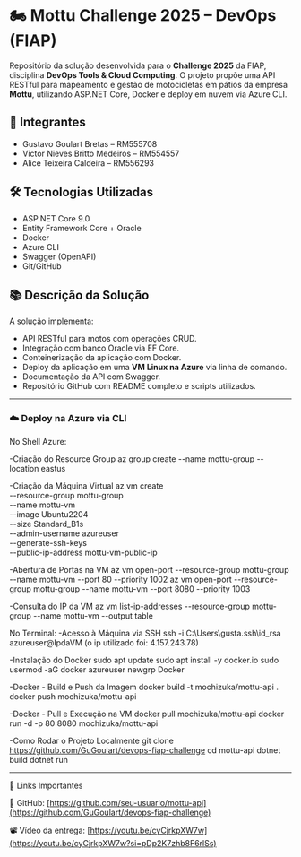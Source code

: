 # 🏍️ Mottu Challenge 2025 – DevOps (FIAP)

Repositório da solução desenvolvida para o **Challenge 2025** da FIAP, disciplina **DevOps Tools & Cloud Computing**. O projeto propõe uma API RESTful para mapeamento e gestão de motocicletas em pátios da empresa **Mottu**, utilizando ASP.NET Core, Docker e deploy em nuvem via Azure CLI.

## 👥 Integrantes

- Gustavo Goulart Bretas – RM555708
- Victor Nieves Britto Medeiros – RM554557
- Alice Teixeira Caldeira – RM556293

## 🛠️ Tecnologias Utilizadas

- ASP.NET Core 9.0
- Entity Framework Core + Oracle
- Docker
- Azure CLI
- Swagger (OpenAPI)
- Git/GitHub

## 📚 Descrição da Solução

A solução implementa:

- API RESTful para motos com operações CRUD.
- Integração com banco Oracle via EF Core.
- Conteinerização da aplicação com Docker.
- Deploy da aplicação em uma **VM Linux na Azure** via linha de comando.
- Documentação da API com Swagger.
- Repositório GitHub com README completo e scripts utilizados.

---

### ☁️ Deploy na Azure via CLI

No Shell Azure:

-Criação do Resource Group
az group create --name mottu-group --location eastus

-Criação da Máquina Virtual
az vm create \
--resource-group mottu-group \
--name mottu-vm \
--image Ubuntu2204 \
--size Standard_B1s \
--admin-username azureuser \
--generate-ssh-keys \
--public-ip-address mottu-vm-public-ip

-Abertura de Portas na VM
az vm open-port --resource-group mottu-group --name mottu-vm --port 80 --priority 1002
az vm open-port --resource-group mottu-group --name mottu-vm --port 8080 --priority 1003

-Consulta do IP da VM
az vm list-ip-addresses --resource-group mottu-group --name mottu-vm --output table

No Terminal:
-Acesso à Máquina via SSH
ssh -i C:\Users\gusta\.ssh\id_rsa azureuser@IpdaVM (o ip utilizado foi: 4.157.243.78)

-Instalação do Docker
sudo apt update
sudo apt install -y docker.io
sudo usermod -aG docker azureuser
newgrp Docker

-Docker - Build e Push da Imagem
docker build -t mochizuka/mottu-api .
docker push mochizuka/mottu-api

-Docker - Pull e Execução na VM
docker pull mochizuka/mottu-api
docker run -d -p 80:8080 mochizuka/mottu-api

-Como Rodar o Projeto Localmente
git clone https://github.com/GuGoulart/devops-fiap-challenge
cd mottu-api
dotnet build
dotnet run

---

📂 Links Importantes

🔗 GitHub: [https://github.com/seu-usuario/mottu-api](https://github.com/GuGoulart/devops-fiap-challenge)

📽️ Vídeo da entrega: [https://youtu.be/cyCjrkpXW7w](https://youtu.be/cyCjrkpXW7w?si=pDp2K7zhb8F6rlSs)
